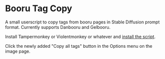 # Booru Tag Copy
A small userscript to copy tags from booru pages in Stable Diffusion prompt format.
Currently supports Danbooru and Gelbooru.

Install Tampermonkey or Violentmonkey or whatever and [install the script](https://raw.githubusercontent.com/FrobtheBuilder/booru-tag-copy/main/booru-tag-copy.user.js).

Click the newly added "Copy all tags" button in the Options menu on the image page.
